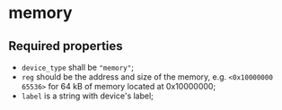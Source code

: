 memory
======

Required properties
-------------------

- `device_type` shall be `"memory"`;
- `reg` should be the address and size of the memory, e.g. `<0x10000000 65536>` for 64 kB of memory located at 0x10000000;
- `label` is a string with device's label;
